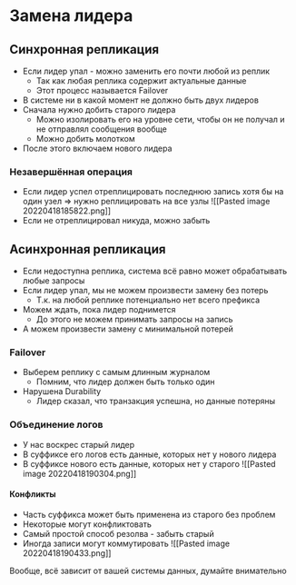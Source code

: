 # Замена лидера

## Синхронная репликация
* Если лидер упал - можно заменить его почти любой из реплик
	* Так как любая реплика содержит актуальные данные
	* Этот процесс называется Failover
* В системе ни в какой момент не должно быть двух лидеров
* Сначала нужно добить старого лидера
	* Можно изолировать его на уровне сети, чтобы он не получал и не отправлял сообщения вообще
	* Можно добить молотком
* После этого включаем нового лидера

### Незавершённая операция
* Если лидер успел отреплицировать последнюю запись хотя бы на один узел => нужно реплицировать на все узлы
	![[Pasted image 20220418185822.png]]
* Если не отреплицировал никуда, можно забыть

## Асинхронная репликация
* Если недоступна реплика, система всё равно может обрабатывать любые запросы
* Если лидер упал, мы не можем произвести замену без потерь
	* Т.к. на любой реплике потенциально нет всего префикса
* Можем ждать, пока лидер поднимется
	* До этого не можем принимать запросы на запись
* А можем произвести замену с минимальной потерей

### Failover
* Выберем реплику с самым длинным журналом
	* Помним, что лидер должен быть только один
* Нарушена Durability
	* Лидер сказал, что транзакция успешна, но данные потеряны

### Объединение логов
* У нас воскрес старый лидер
* В суффиксе его логов есть данные, которых нет у нового лидера
* В суффиксе нового есть данные, которых нет у старого
![[Pasted image 20220418190304.png]]

#### Конфликты
* Часть суффикса может быть применена из старого без проблем
* Некоторые могут конфликтовать
* Самый простой способ резолва - забыть старый
* Иногда записи могут коммутировать
![[Pasted image 20220418190433.png]]

Вообще, всё зависит от вашей системы данных, думайте внимательно
